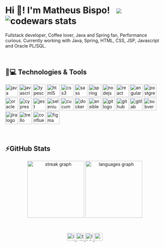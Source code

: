 <h1 align="left">
  Hi 👋! I'm Matheus Bispo!
  &nbsp;
  <img src="https://visitor-badge.laobi.icu/badge?page_id=WhiteArct1c.WhiteArct1c&left_text=Profile%20views"  />
  <img src="https://www.codewars.com/users/WhiteArct1c/badges/micro" alt="codewars stats"/>
</h1>
<p align="left">Fullstack developer, Coffee lover, Java and Spring fan, Performance curious. Currently working with Java, Spring, HTML, CSS, JSP, Javascript and Oracle PL/SQL.</p>

&nbsp;

<h2 align="left">🚀💻 Technologies & Tools</h2>
<div align="left">
  <img src="https://cdn.jsdelivr.net/gh/devicons/devicon/icons/java/java-original.svg" height="40" alt="java logo"  />
  <img src="https://cdn.jsdelivr.net/gh/devicons/devicon/icons/javascript/javascript-original.svg" height="40" alt="javascript logo"  />
  <img src="https://cdn.jsdelivr.net/gh/devicons/devicon/icons/typescript/typescript-original.svg" height="40" alt="typescript logo"  />
  <img src="https://cdn.jsdelivr.net/gh/devicons/devicon/icons/html5/html5-original.svg" height="40" alt="html5 logo"  />
  <img src="https://cdn.jsdelivr.net/gh/devicons/devicon/icons/css3/css3-original.svg" height="40" alt="css3 logo"  />
  <img src="https://cdn.jsdelivr.net/gh/devicons/devicon@latest/icons/sass/sass-original.svg" height="40" alt="sass logo" />
  <img src="https://cdn.jsdelivr.net/gh/devicons/devicon/icons/spring/spring-original.svg" height="40" alt="spring logo"  />
  <img src="https://cdn.jsdelivr.net/gh/devicons/devicon@latest/icons/nodejs/nodejs-original.svg" height="40" alt="nodejs logo"  />
  <img src="https://cdn.jsdelivr.net/gh/devicons/devicon/icons/react/react-original.svg" height="40" alt="react logo"  />
  <img src="https://cdn.jsdelivr.net/gh/devicons/devicon/icons/angularjs/angularjs-original.svg" height="40" alt="angularjs logo"  />
  <img src="https://cdn.jsdelivr.net/gh/devicons/devicon/icons/postgresql/postgresql-original.svg" height="40" alt="postgresql logo"  />
  <img src="https://cdn.jsdelivr.net/gh/devicons/devicon/icons/oracle/oracle-original.svg" height="40" alt="oracle logo"  />
  <img src="https://cdn.jsdelivr.net/gh/devicons/devicon@latest/icons/cypressio/cypressio-original.svg" height="40" alt="cypress.io logo"  />
  <img src="https://cdn.jsdelivr.net/gh/devicons/devicon/icons/jest/jest-plain.svg" height="40" alt="jest logo"  />
  <img src="https://cdn.jsdelivr.net/gh/devicons/devicon/icons/selenium/selenium-original.svg" height="40" alt="selenium logo"  />
  <img src="https://cdn.jsdelivr.net/gh/devicons/devicon/icons/cucumber/cucumber-plain.svg" height="40" alt="cucumber logo"  />
  <img src="https://cdn.jsdelivr.net/gh/devicons/devicon/icons/docker/docker-original.svg" height="40" alt="docker logo"  />
  <img src="https://cdn.jsdelivr.net/gh/devicons/devicon@latest/icons/ansible/ansible-original.svg" height="40" alt="ansible logo"  />
  <img src="https://cdn.jsdelivr.net/gh/devicons/devicon/icons/git/git-original.svg" height="40" alt="git logo"  />
  <img src="https://cdn.jsdelivr.net/gh/devicons/devicon/icons/github/github-original.svg" height="40" alt="github logo"  />
  <img src="https://cdn.jsdelivr.net/gh/devicons/devicon/icons/gitlab/gitlab-original.svg" height="40" alt="gitlab logo"  />
  <img src="https://cdn.jsdelivr.net/gh/devicons/devicon/icons/subversion/subversion-original.svg" height="40" alt="subversion logo"  />
  <img src="https://cdn.jsdelivr.net/gh/devicons/devicon/icons/jira/jira-original.svg" height="40" alt="jira logo"  />
  <img src="https://cdn.jsdelivr.net/gh/devicons/devicon/icons/trello/trello-plain.svg" height="40" alt="trello logo"  />
  <img src="https://cdn.jsdelivr.net/gh/devicons/devicon/icons/confluence/confluence-original.svg" height="40" alt="confluence logo"  />
  <img src="https://cdn.jsdelivr.net/gh/devicons/devicon@latest/icons/figma/figma-original.svg" height="40" alt="figma logo"  />
</div>

&nbsp;

<h2 align="left">⚡GitHub Stats</h2>
<div align="center">
  <img src="https://streak-stats.demolab.com?user=WhiteArct1c&locale=en&mode=daily&theme=vue-dark&hide_border=false&border_radius=5" height="180" alt="streak graph"  />
  <img src="https://github-readme-stats.vercel.app/api/top-langs?username=WhiteArct1c&locale=en&hide_title=false&layout=compact&card_width=320&langs_count=5&theme=vue-dark&hide_border=false" height="180" alt="languages graph"  />
</div>

&nbsp;

<div align="center">
  <a href="https://www.instagram.com/_whitearctic_/" target="_blank">
    <img src="https://img.shields.io/static/v1?message=Instagram&logo=instagram&label=&color=E4405F&logoColor=white&labelColor=&style=for-the-badge" height="25" alt="instagram logo"  />
  </a>
  <a href="https://www.twitch.tv/whiteartic" target="_blank">
    <img src="https://img.shields.io/static/v1?message=Twitch&logo=twitch&label=&color=9146FF&logoColor=white&labelColor=&style=for-the-badge" height="25" alt="twitch logo"  />
  </a>
  <a href="https://www.linkedin.com/in/whitearct1c/" target="_blank">
    <img src="https://img.shields.io/static/v1?message=LinkedIn&logo=linkedin&label=&color=0077B5&logoColor=white&labelColor=&style=for-the-badge" height="25" alt="linkedin logo"  />
  </a>
  <a href="mailto:matrodrigues1576@gmail.com" target="_blank">
    <img src="https://img.shields.io/static/v1?message=Gmail&logo=gmail&label=&color=D14836&logoColor=white&labelColor=&style=for-the-badge" height="25" alt="gmail logo"  />
  </a>
</div>

